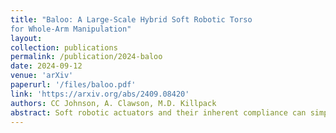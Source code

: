 ```yaml
---
title: "Baloo: A Large-Scale Hybrid Soft Robotic Torso
for Whole-Arm Manipulation"
layout: 
collection: publications
permalink: /publication/2024-baloo
date: 2024-09-12
venue: 'arXiv'
paperurl: '/files/baloo.pdf'
link: 'https://arxiv.org/abs/2409.08420'
authors: CC Johnson, A. Clawson, M.D. Killpack
abstract: Soft robotic actuators and their inherent compliance can simplify the design of controllers when operating in contact-rich environments. With such structures we can accomplish high-impact, dynamic, and contact-rich tasks that would be difficult using conventional rigid robots which might either break the robot or the object without careful modeling and design of high bandwidth controllers. In order to explore the benefits of structural passive compliance and exploit them effectively, we present a prototype robotic torso named Baloo, designed with a hybrid rigid-soft methodology, incorporating both adaptability from soft components and strength from rigid components. Baloo consists of two meter-long, pneumatically-driven soft robot arms mounted on a rigid torso and driven vertically by a linear actuator. We explore some challenges inherent in controlling this type of robot and build on previous work with rigid robots to develop a joint-level neural-network adaptive controller to enable high performance tracking of highly nonlinear, time-varying soft robot dynamics. We also demonstrate a promising use case for the platform with several hardware experiments performing whole-body manipulation with large, heavy, and unwieldy objects. A video of our results can be viewed at [here](https://www.youtube.com/watch?v=eTUvBEVGKXY).
---
```

